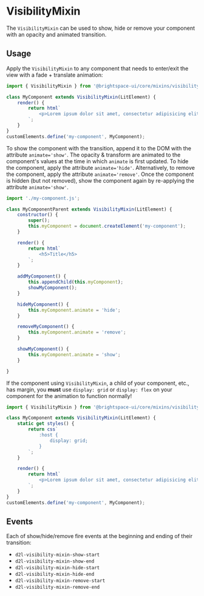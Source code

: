 # VisibilityMixin

The `VisibilityMixin` can be used to show, hide or remove your component with an opacity and animated transition. 

## Usage

Apply the `VisibilityMixin` to any component that needs to enter/exit the view with a fade + translate animation:

```js
import { VisibilityMixin } from '@brightspace-ui/core/mixins/visibility-mixin.js';

class MyComponent extends VisibilityMixin(LitElement) {
	render() {
		return html`
			<p>Lorem ipsum dolor sit amet, consectetur adipisicing elit, sed do eiusmod tempor incididunt ut labore et dolore magna aliqua. Ut enim ad minim veniam, quis nostrud exercitation ullamco laboris nisi ut aliquip ex ea commodo consequat. Duis aute irure dolor in reprehenderit in voluptate velit esse cillum dolore eu fugiat nulla pariatur. Excepteur sint occaecat cupidatat non proident, sunt in culpa qui officia deserunt mollit anim id est laborum.</p>
		`;
	}
}
customElements.define('my-component', MyComponent);
```

To show the component with the transition, append it to the DOM with the attribute `animate='show'`. The opacity & transform are animated to the component's values at the time in which `animate` is first updated.
To hide the component, apply the attribute `animate='hide'`. Alternatively, to remove the component, apply the attribute `animate='remove'`.
Once the component is hidden (but not removed), show the component again by re-applying the attribute `animate='show'`.

```js
import './my-component.js';

class MyComponentParent extends VisibilityMixin(LitElement) {
	constructor() {
		super();
		this.myComponent = document.createElement('my-component');
	}

	render() {
		return html`
			<h5>Title</h5>
		`;
	}

	addMyComponent() {
		this.appendChild(this.myComponent);
		showMyComponent();
	}

	hideMyComponent() {
		this.myComponent.animate = 'hide';
	}

	removeMyComponent() {
		this.myComponent.animate = 'remove';
	}

	showMyComponent() {
		this.myComponent.animate = 'show';
	}

}
```

If the component using `VisibilityMixin`, a child of your component, etc., has margin, you **must** use `display: grid` or `display: flex` on your component for the animation to function normally!

```js
import { VisibilityMixin } from '@brightspace-ui/core/mixins/visibility-mixin.js';

class MyComponent extends VisibilityMixin(LitElement) {
	static get styles() {
		return css`
			:host {
				display: grid;
			}
		`;
	}

	render() {
		return html`
			<p>Lorem ipsum dolor sit amet, consectetur adipisicing elit, sed do eiusmod tempor incididunt ut labore et dolore magna aliqua. Ut enim ad minim veniam, quis nostrud exercitation ullamco laboris nisi ut aliquip ex ea commodo consequat. Duis aute irure dolor in reprehenderit in voluptate velit esse cillum dolore eu fugiat nulla pariatur. Excepteur sint occaecat cupidatat non proident, sunt in culpa qui officia deserunt mollit anim id est laborum.</p>
		`;
	}
}
customElements.define('my-component', MyComponent);
```

## Events

Each of show/hide/remove fire events at the beginning and ending of their transition:
- `d2l-visibility-mixin-show-start`
- `d2l-visibility-mixin-show-end`
- `d2l-visibility-mixin-hide-start`
- `d2l-visibility-mixin-hide-end`
- `d2l-visibility-mixin-remove-start`
- `d2l-visibility-mixin-remove-end`
